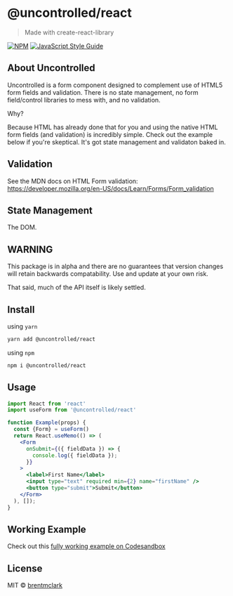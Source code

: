 # @uncontrolled/react

> Made with create-react-library

[![NPM](https://img.shields.io/npm/v/@uncontrolled/react.svg)](https://www.npmjs.com/package/@uncontrolled/react) [![JavaScript Style Guide](https://img.shields.io/badge/code_style-standard-brightgreen.svg)](https://standardjs.com)

## About Uncontrolled

Uncontrolled is a form component designed to complement use of HTML5 form fields and validation.  There is no state management, no form field/control libraries to mess with, and no validation.  

Why?

Because HTML has already done that for you and using the native HTML form fields (and validation) is incredibly simple.  Check out the example below if you're skeptical.  It's got state management and validaton baked in.

## Validation

See the MDN docs on HTML Form validation: https://developer.mozilla.org/en-US/docs/Learn/Forms/Form_validation

## State Management

The DOM.

## WARNING

This package is in alpha and there are no guarantees that version changes will retain backwards compatability. Use and update at your own risk.

That said, much of the API itself is likely settled.
## Install

using `yarn`

```bash
yarn add @uncontrolled/react
```

using `npm`

```bash
npm i @uncontrolled/react
```

## Usage

```jsx
import React from 'react'
import useForm from '@uncontrolled/react'

function Example(props) {
  const {Form} = useForm()
  return React.useMemo(() => (
    <Form
      onSubmit={({ fieldData }) => {
        console.log({ fieldData });
      }}
    >
      <label>First Name</label>
      <input type="text" required min={2} name="firstName" />
      <button type="submit">Submit</button>
    </Form>
  ), []);
}
```

## Working Example

Check out this [fully working example on Codesandbox](https://codesandbox.io/s/basic-contact-form-with-serialization-cq7fx?file=/src/index.js)

## License

MIT © [brentmclark](https://github.com/brentmclark)
